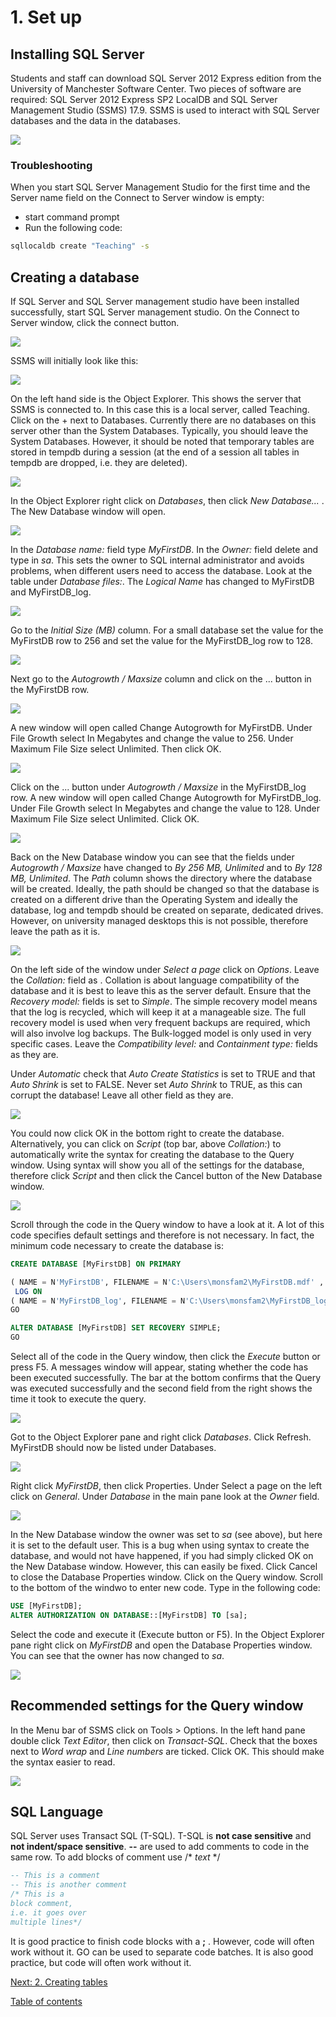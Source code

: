 # 1. Set up 

## Installing SQL Server
Students and staff can download SQL Server 2012 Express edition from the University of Manchester Software Center. Two pieces of software are required: SQL Server 2012 Express SP2 LocalDB and SQL Server Management Studio (SSMS) 17.9. SSMS is used to interact with SQL Server databases and the data in the databases. 

![](/images/software.JPG)

### Troubleshooting
When you start SQL Server Management Studio for the first time and the Server name field on the Connect to Server window is empty: 
- start command prompt
- Run the following code: 
```cmd
sqllocaldb create "Teaching" -s
```

## Creating a database
If SQL Server and SQL Server management studio have been installed successfully, start SQL Server management studio. On the Connect to Server window, click the connect button. 

![](/images/connect.JPG)

SSMS will initially look like this: 

![](/images/launch.JPG)

On the left hand side is the Object Explorer. This shows the server that SSMS is connected to. In this case this is a local server, called Teaching. Click on the + next to Databases. Currently there are no databases on this server other than the System Databases. Typically, you should leave the System  Databases. However, it should be noted that temporary tables are stored in tempdb during a session (at the end of a session all tables in tempdb are dropped, i.e. they are deleted).

![](/images/ObjectExplorer.jpg)

In the Object Explorer right click on *Databases*, then click *New Database...* . The New Database window will open. 

![](/images/NewDB1.JPG)

In the *Database name:* field type *MyFirstDB*. In the *Owner:* field delete <default> and type in *sa*. This sets the owner to SQL internal administrator and avoids problems, when different users need to access the database.  Look at the table under *Database files:*. The *Logical Name* has changed to MyFirstDB and MyFirstDB_log. 
  
![](/images/NewDB2.JPG) 
 
 Go to the *Initial Size (MB)* column. For a small database set the value for the MyFirstDB row to 256 and set the value for the MyFirstDB_log row to 128.
 
![](/images/NewDB3.JPG) 
 
 Next go to the *Autogrowth / Maxsize* column and click on the ... button in the MyFirstDB row. 
 
![](/images/NewDB4.JPG)
 
A new window will open called Change Autogrowth for MyFirstDB. Under File Growth select In Megabytes and change the value to 256. Under Maximum File Size select Unlimited. Then click OK. 
 
![](/images/NewDB5.JPG)
 
Click on the ... button under *Autogrowth / Maxsize* in the MyFirstDB_log row. A new window will open called Change Autogrowth for MyFirstDB_log. Under File Growth select In Megabytes and change the value to 128. Under Maximum File Size select Unlimited. Click OK.

![](/images/NewDB6.JPG)

Back on the New Database window you can see that the fields under *Autogrowth / Maxsize* have changed to *By 256 MB, Unlimited* and to *By 128 MB, Unlimited*. The *Path* column shows the directory where the database will be created. Ideally, the path should be changed so that the database is created on a different drive than the Operating System and ideally the database, log and tempdb should be created on separate, dedicated drives. However, on university managed desktops this is not possible, therefore leave the path as it is.  

![](/images/NewDB7.JPG)

On the left side of the window under *Select a page* click on *Options*. Leave the *Collation:* field as <default>. Collation is about language compatibility of the database and it is best to leave this as the server default. Ensure that the *Recovery model:* fields is set to *Simple*. The simple recovery model means that the log is recycled, which will keep it at a manageable size. The full recovery model is used when very frequent backups are required, which will also involve log backups. The Bulk-logged model is only used in very specific cases. Leave the *Compatibility level:* and *Containment type:* fields as they are. 
  
Under *Automatic* check that *Auto Create Statistics* is set to TRUE and that *Auto Shrink* is set to FALSE. Never set *Auto Shrink* to TRUE, as this can corrupt the database! Leave all other field as they are. 

![](/images/NewDB8.JPG)

You could now click OK in the bottom right to create the database. Alternatively, you can click on *Script* (top bar, above *Collation:*) to automatically write the syntax for creating the database to the Query window. Using syntax will show you all of the settings for the database, therefore click *Script* and then click the Cancel button of the New Database window. 

![](/images/NewDB9.JPG)

Scroll through the code in the Query window to have a look at it. A lot of this code specifies default settings and therefore is not necessary. In fact, the minimum code necessary to create the database is: 

```SQL
CREATE DATABASE [MyFirstDB] ON PRIMARY

( NAME = N'MyFirstDB', FILENAME = N'C:\Users\monsfam2\MyFirstDB.mdf' , SIZE = 262144KB , FILEGROWTH = 262144KB )
 LOG ON 
( NAME = N'MyFirstDB_log', FILENAME = N'C:\Users\monsfam2\MyFirstDB_log.ldf' , SIZE = 131072KB , FILEGROWTH = 131072KB );
GO

ALTER DATABASE [MyFirstDB] SET RECOVERY SIMPLE; 
GO
```

Select all of the code in the Query window, then click the *Execute* button or press F5. A messages window will appear, stating whether the code has been executed successfully. The bar at the bottom confirms that the Query was executed successfully and the second field from the right shows the time it took to execute the query. 

![](/images/NewDB10.JPG)

Got to the Object Explorer pane and right click *Databases*. Click Refresh. MyFirstDB should now be listed under Databases. 

![](/images/NewDB11.jpg)

Right click *MyFirstDB*, then click Properties. Under Select a page on the left click on *General*. Under *Database* in the main pane look at the *Owner* field. 

![](/images/NewDB12.JPG)

In the New Database window the owner was set to *sa* (see above), but here it is set to the default user. This is a bug when using syntax to create the database, and would not have happened, if you had simply clicked OK on the New Database window. However, this can easily be fixed. Click Cancel to close the Database Properties window. Click on the Query window. Scroll to the bottom of the windwo to enter new code. Type in the following code: 

```SQL
USE [MyFirstDB];
ALTER AUTHORIZATION ON DATABASE::[MyFirstDB] TO [sa];
```
Select the code and execute it (Execute button or F5). In the Object Explorer pane right click on *MyFirstDB* and open the Database Properties window. You can see that the owner has now changed to *sa*. 

![](/images/NewDB13.JPG)

## Recommended settings for the Query window
In the Menu bar of SSMS click on Tools > Options. In the left hand pane double click *Text Editor*, then click on *Transact-SQL*. Check that the boxes next to *Word wrap* and *Line numbers* are ticked. Click OK. This should make the syntax easier to read. 

![](/images/options.JPG)

## SQL Language
SQL Server uses Transact SQL (T-SQL). T-SQL is **not case sensitive** and **not indent/space sensitive**. __--__ are used to add comments to code in the same row. To add blocks of comment use /* *text* */

```SQL
-- This is a comment
-- This is another comment
/* This is a 
block comment, 
i.e. it goes over 
multiple lines*/
```
It is good practice to finish code blocks with a **;** . However, code will often work without it. GO can be used to separate code batches. It is also good practice, but code will often work without it.   

[Next: 2. Creating tables](Section2_create.md)


[Table of contents](index.md)
